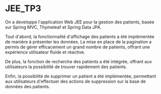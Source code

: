 # JEE_TP3

On a developpe l'application Web JEE pour la gestion des patients, basée sur Spring MVC, Thymeleaf et Spring Data JPA.

Tout d'abord, la fonctionnalité d'affichage des patients a été implémentée de manière à présenter les données. La mise en place de la pagination a permis de gérer efficacement un grand nombre de patients, offrant une expérience utilisateur fluide et réactive.

De plus, la fonction de recherche des patients a été intégrée, offrant aux utilisateurs la possibilité de trouver rapidement des patients.

Enfin, la possibilité de supprimer un patient a été implémentée, permettant aux utilisateurs d'effectuer des actions de suppression sur la base de données des patients.
